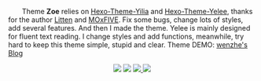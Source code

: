 &emsp;&emsp;Theme **Zoe** relies on [Hexo-Theme-Yilia][1] and [Hexo-Theme-Yelee][2], thanks for the author [Litten][3] and [MOxFIVE][4]. Fix some bugs, change lots of styles, add several features. And then I made the theme. Yelee is mainly designed for fluent text reading. I change styles and add functions, meanwhile, try hard to keep this theme simple, stupid and clear. Theme DEMO: [wenzhe's Blog][5]

[1]: https://github.com/litten/hexo-theme-yilia
[2]: https://github.com/MOxFIVE/hexo-theme-yelee
[3]: https://github.com/litten
[4]: https://github.com/MOxFIVE
[5]: http://huwenzhe.com/

<p align="center">
    <img src="https://img.shields.io/badge/Hexo-v3.1%2B-blue.svg">
    <img src="https://img.shields.io/badge/IE-8%2B-red.svg">
    <a href="https://github.com/dearzoe/hexo-theme-zoe" target="_blank">
        <img src="https://img.shields.io/github/master/dearzoe/hexo-theme-zoe.svg">
    </a>
    <a href="http://huwenzhe.com/" target="_blank">
        <img src="https://img.shields.io/badge/DEMO-wenzhe's%20Blog-brightgreen.svg">
    </a>
</p>
